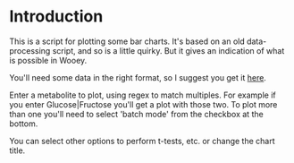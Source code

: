 # Introduction

This is a script for plotting some bar charts. It's based on
an old data-processing script, and so is a little quirky. But
it gives an indication of what is possible in Wooey.

You'll need some data
in the right format, so I suggest you get it [here](https://raw.githubusercontent.com/mfitzp/Wooey/master/data/example_data_for_bar_script.csv).

Enter a metabolite to plot, using regex to match multiples. For
example if you enter Glucose|Fructose you'll get a plot with those
two. To plot more than one you'll need to select 'batch mode'
from the checkbox at the bottom.

You can select other options to perform t-tests, etc. or change
the chart title.
